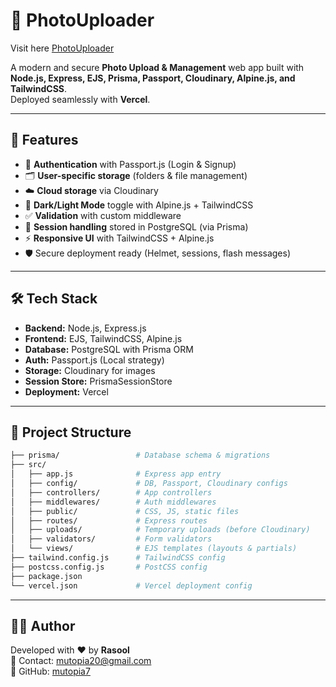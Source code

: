 # 📸 PhotoUploader

Visit here [PhotoUploader](https://uploader11.vercel.app/)

A modern and secure **Photo Upload & Management** web app built with **Node.js, Express, EJS, Prisma, Passport, Cloudinary, Alpine.js, and TailwindCSS**.  
Deployed seamlessly with **Vercel**.  

---

## 🚀 Features
- 🔐 **Authentication** with Passport.js (Login & Signup)
- 🗂️ **User-specific storage** (folders & file management)
- ☁️ **Cloud storage** via Cloudinary
- 🎨 **Dark/Light Mode** toggle with Alpine.js + TailwindCSS
- ✅ **Validation** with custom middleware
- 💾 **Session handling** stored in PostgreSQL (via Prisma)
- ⚡ **Responsive UI** with TailwindCSS + Alpine.js
- 🛡️ Secure deployment ready (Helmet, sessions, flash messages)

---

## 🛠️ Tech Stack
- **Backend:** Node.js, Express.js
- **Frontend:** EJS, TailwindCSS, Alpine.js
- **Database:** PostgreSQL with Prisma ORM
- **Auth:** Passport.js (Local strategy)
- **Storage:** Cloudinary for images
- **Session Store:** PrismaSessionStore
- **Deployment:** Vercel

---

## 📂 Project Structure
```bash
├── prisma/                 # Database schema & migrations
├── src/
│   ├── app.js              # Express app entry
│   ├── config/             # DB, Passport, Cloudinary configs
│   ├── controllers/        # App controllers
│   ├── middlewares/        # Auth middlewares
│   ├── public/             # CSS, JS, static files
│   ├── routes/             # Express routes
│   ├── uploads/            # Temporary uploads (before Cloudinary)
│   ├── validators/         # Form validators
│   └── views/              # EJS templates (layouts & partials)
├── tailwind.config.js      # TailwindCSS config
├── postcss.config.js       # PostCSS config
├── package.json
└── vercel.json             # Vercel deployment config
```

---


## 👨‍💻 Author
Developed with ❤️ by **Rasool**  
📧 Contact: mutopia20@gmail.com  
🐙 GitHub: [mutopia7](https://github.com/mutopia7)


